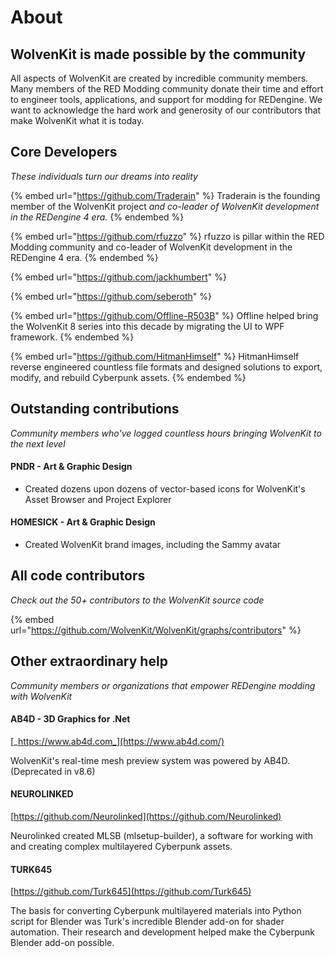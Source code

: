 # About

## WolvenKit is made possible by the community

All aspects of WolvenKit are created by incredible community members. Many members of the RED Modding community donate their time and effort to engineer tools, applications, and support for modding for REDengine.  We want to acknowledge the hard work and generosity of our contributors that make WolvenKit what it is today.

## Core Developers

_These individuals turn our dreams into reality_

{% embed url="https://github.com/Traderain" %}
Traderain is the founding member of the WolvenKit project _and co-leader of WolvenKit development in the REDengine 4 era._
{% endembed %}

{% embed url="https://github.com/rfuzzo" %}
rfuzzo is pillar within the RED Modding community and co-leader of WolvenKit development in the REDengine 4 era.
{% endembed %}

{% embed url="https://github.com/jackhumbert" %}

{% embed url="https://github.com/seberoth" %}

{% embed url="https://github.com/Offline-R503B" %}
Offline helped bring the WolvenKit 8 series into this decade by migrating the UI to WPF framework.
{% endembed %}

{% embed url="https://github.com/HitmanHimself" %}
HitmanHimself reverse engineered countless file formats and designed solutions to export, modify, and rebuild Cyberpunk assets.
{% endembed %}

## Outstanding contributions

_Community members who've logged countless hours bringing WolvenKit to the next level_

#### PNDR - Art & Graphic Design

* Created dozens upon dozens of vector-based icons for WolvenKit's Asset Browser and Project Explorer

#### HOMESICK - Art & Graphic Design

* Created WolvenKit brand images, including the Sammy avatar

## All code contributors

_Check out the 50+ contributors to the WolvenKit source code_

{% embed url="https://github.com/WolvenKit/WolvenKit/graphs/contributors" %}

## Other extraordinary help

_Community members or organizations that empower REDengine modding with WolvenKit_

#### AB4D - 3D Graphics for .Net

[_https://www.ab4d.com_](https://www.ab4d.com/)

WolvenKit's real-time mesh preview system was powered by AB4D. (Deprecated in v8.6)

#### NEUROLINKED

[https://github.com/Neurolinked](https://github.com/Neurolinked)

Neurolinked created MLSB (mlsetup-builder), a software for working with and creating complex multilayered Cyberpunk assets.

#### TURK645

[https://github.com/Turk645](https://github.com/Turk645)

The basis for converting Cyberpunk multilayered materials into Python script for Blender was Turk's incredible Blender add-on for shader automation. Their research and development helped make the Cyberpunk Blender add-on possible.
